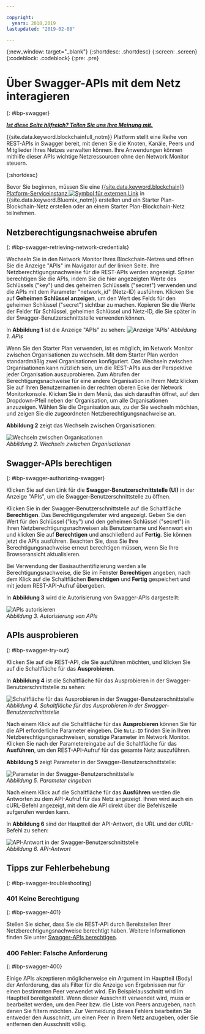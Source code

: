 ```yaml
---

copyright:
  years: 2018,2019
lastupdated: "2019-02-08"

---
```


{:new_window: target="_blank"}
{:shortdesc: .shortdesc}
{:screen: .screen}
{:codeblock: .codeblock}
{:pre: .pre}

# Über Swagger-APIs mit dem Netz interagieren
{: #ibp-swagger}


***[Ist diese Seite hilfreich? Teilen Sie uns Ihre Meinung mit.](https://www.surveygizmo.com/s3/4501493/IBM-Blockchain-Documentation)***


{{site.data.keyword.blockchainfull_notm}} Platform stellt eine Reihe von REST-APIs in Swagger bereit, mit denen Sie die Knoten, Kanäle, Peers und Mitglieder Ihres Netzes verwalten können. Ihre Anwendungen können mithilfe dieser APIs wichtige Netzressourcen ohne den Network Monitor steuern.

{:shortdesc}

Bevor Sie beginnen, müssen Sie eine [{{site.data.keyword.blockchain}} Platform-Serviceinstanz ![Symbol für externen Link](../images/external_link.svg "Symbol für externen Link")](https://console.bluemix.net/catalog/services/blockchain) in {{site.data.keyword.Bluemix_notm}} erstellen und ein Starter Plan-Blockchain-Netz erstellen oder an einem Starter Plan-<!--or Enterprise Plan -->Blockchain-Netz teilnehmen.


## Netzberechtigungsnachweise abrufen
{: #ibp-swagger-retrieving-network-credentials}

Wechseln Sie in den Network Monitor Ihres Blockchain-Netzes und öffnen Sie die Anzeige "APIs" im Navigator auf der linken Seite. Ihre Netzberechtigungsnachweise für die REST-APIs werden angezeigt. Später berechtigen Sie die APIs, indem Sie die hier angezeigten Werte des Schlüssels ("key") und des geheimen Schlüssels ("secret") verwenden und die APIs mit dem Parameter "network_id" (Netz-ID) ausführen. Klicken Sie auf **Geheimen Schlüssel anzeigen**, um den Wert des Felds für den geheimen Schlüssel ("secret") sichtbar zu machen. Kopieren Sie die Werte der Felder für Schlüssel, geheimen Schlüssel und Netz-ID, die Sie später in der Swagger-Benutzerschnittstelle verwenden können.

In **Abbildung 1** ist die Anzeige "APIs" zu sehen:
![Anzeige 'APIs'](../images/API_screen_starter.png "Anzeige 'APIs'")
*Abbildung 1. APIs*

Wenn Sie den Starter Plan verwenden, ist es möglich, im Network Monitor zwischen Organisationen zu wechseln. Mit dem Starter Plan werden standardmäßig zwei Organisationen konfiguriert. Das Wechseln zwischen Organisationen kann nützlich sein, um die REST-APIs aus der Perspektive jeder Organisation auszuprobieren. Zum Abrufen der Berechtigungsnachweise für eine andere Organisation in Ihrem Netz klicken Sie auf Ihren Benutzernamen in der rechten oberen Ecke der Network Monitorkonsole. Klicken Sie in dem Menü, das sich daraufhin öffnet, auf den Dropdown-Pfeil neben der Organisation, um alle Organisationen anzuzeigen. Wählen Sie die Organisation aus, zu der Sie wechseln möchten, und zeigen Sie die zugeordneten Netzberechtigungsnachweise an.

**Abbildung 2** zeigt das Wechseln zwischen Organisationen:

![Wechseln zwischen Organisationen](../images/switch_orgs_starter.gif "Wechseln zwischen Organisationen")  
*Abbildung 2. Wechseln zwischen Organisationen*


## Swagger-APIs berechtigen
{: #ibp-swagger-authorizing-swagger}

Klicken Sie auf den Link für die **Swagger-Benutzerschnittstelle (UI)** in der Anzeige "APIs", um die Swagger-Benutzerschnittstelle zu öffnen.  
<!-- remove this line because the link is different depending on if you are starter or enterprise plan
You can also open the Swagger UI with the URL in the connection profiles. For example, `http://blockchain-swagger-dev.stage1.mybluemix.net`.
-->

Klicken Sie in der Swagger-Benutzerschnittstelle auf die Schaltfläche **Berechtigen**. Das Berechtigungsfenster wird angezeigt. Geben Sie den Wert für den Schlüssel ("key") und den geheimen Schlüssel ("secret") in Ihren Netzberechtigungsnachweisen als Benutzername und Kennwort ein und klicken Sie auf **Berechtigen** und anschließend auf **Fertig**. Sie können jetzt die APIs ausführen. Beachten Sie, dass Sie Ihre Berechtigungsnachweise erneut berechtigen müssen, wenn Sie Ihre Browseransicht aktualisieren.

Bei Verwendung der Basisauthentifizierung werden alle Berechtigungsnachweise, die Sie im Fenster **Berechtigen** angeben, nach dem Klick auf die Schaltflächen **Berechtigen** und **Fertig** gespeichert und mit jedem REST-API-Aufruf übergeben.

In **Abbildung 3** wird die Autorisierung von Swagger-APIs dargestellt:

![APIs autorisieren](../images/swaggerUIAuthorize.gif "APIs autorisieren")  
*Abbildung 3. Autorisierung von APIs*


## APIs ausprobieren
{: #ibp-swagger-try-out}

Klicken Sie auf die REST-API, die Sie ausführen möchten, und klicken Sie auf die Schaltfläche für das **Ausprobieren**.

In **Abbildung 4** ist die Schaltfläche für das Ausprobieren in der Swagger-Benutzerschnittstelle zu sehen:

![Schaltfläche für das Ausprobieren in der Swagger-Benutzerschnittstelle](../images/swaggerUITryItOut.png "Schaltfläche für das Ausprobieren in der Swagger-Benutzerschnittstelle")  
*Abbildung 4. Schaltfläche für das Ausprobieren in der Swagger-Benutzerschnittstelle*

Nach einem Klick auf die Schaltfläche für das **Ausprobieren** können Sie für die API erforderliche Parameter eingeben. Die `Netz-ID` finden Sie in Ihren Netzberechtigungsnachweisen, sonstige Parameter im Network Monitor. Klicken Sie nach der Parametereingabe auf die Schaltfläche für das **Ausführen**, um den REST-API-Aufruf für das gesamte Netz auszuführen.

**Abbildung 5** zeigt Parameter in der Swagger-Benutzerschnittstelle:

![Parameter in der Swagger-Benutzerschnittstelle](../images/swaggerUIParams.png "Parameter in der Swagger-Benutzerschnittstelle")  
*Abbildung 5. Parameter eingeben*  

Nach einem Klick auf die Schaltfläche für das **Ausführen** werden die Antworten zu dem API-Aufruf für das Netz angezeigt. Ihnen wird auch ein cURL-Befehl angezeigt, mit dem die API direkt über die Befehlszeile aufgerufen werden kann.

In **Abbildung 6** sind der Hauptteil der API-Antwort, die URL und der cURL-Befehl zu sehen:

![API-Antwort in der Swagger-Benutzerschnittstelle](../images/swaggerUICurlResponse.png "API-Antwort in der Swagger-Benutzerschnittstelle")  
*Abbildung 6. API-Antwort*    

## Tipps zur Fehlerbehebung
{: #ibp-swagger-troubleshooting}

### 401 Keine Berechtigung  
{: #ibp-swagger-401}

  Stellen Sie sicher, dass Sie die REST-API durch Bereitstellen Ihrer Netzberechtigungsnachweise berechtigt haben. Weitere Informationen finden Sie unter [Swagger-APIs berechtigen](/docs/services/blockchain/howto/swagger_apis.html#ibp-swagger-authorizing-swagger).

### 400 Fehler: Falsche Anforderung
{: #ibp-swagger-400}

  Einige APIs akzeptieren möglicherweise ein Argument im Hauptteil (Body) der Anforderung, das als Filter für die Anzeige von Ergebnissen nur für einen bestimmten Peer verwendet wird. Ein Beispielausschnitt wird im Hauptteil bereitgestellt. Wenn dieser Ausschnitt verwendet wird, muss er bearbeitet werden, um den Peer bzw. die Liste von Peers anzugeben, nach denen Sie filtern möchten. Zur Vermeidung dieses Fehlers bearbeiten Sie entweder den Ausschnitt, um einen Peer in Ihrem Netz anzugeben, oder Sie entfernen den Ausschnitt völlig.
